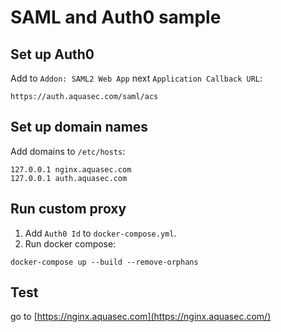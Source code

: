 # SAML and Auth0 sample
## Set up Auth0
Add to `Addon: SAML2 Web App` next `Application Callback URL`:
```
https://auth.aquasec.com/saml/acs
```
## Set up domain names
Add domains to `/etc/hosts`:
```
127.0.0.1 nginx.aquasec.com
127.0.0.1 auth.aquasec.com
```
## Run custom proxy
1. Add `Auth0 Id`  to `docker-compose.yml`.
2. Run docker compose:
```shell
docker-compose up --build --remove-orphans
```
## Test
go to [https://nginx.aquasec.com](https://nginx.aquasec.com/)

